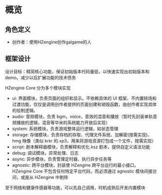 # 概览

## 角色定义

* 创作者：使用HZengine创作galgame的人

## 框架设计

设计目标：精简核心功能，保证初始版本代码量低，以快速实现出初始版本和demo。减少以后扩展功能的技术债务

HZengine Core 分为多个模块实现

* ui: 界面模块，负责页面的组织和显示。不依赖具体的 UI 框架、不内置转场和过渡功能，仅仅是调用创作者提供的页面创建和销毁函数，由创作者实现具体的绘制逻辑。
* audio: 音频模块，负责 bgm，voice，音效的混音和播放（暂时先封装单轨音频播放的逻辑，混音等华米的系统能力开放后实现）
* system: 系统模块，负责游戏整体运行逻辑，如状态管理
* storage: 存储模块，负责存档的存取、代理文件系统、加解密(按需实现)、hmg 映像（类似 krkr 的.xp3，用来将游戏资源打包成一个文件，按需实现）
* script: 剧本解释器模块，负责解释和优化.ksz 剧本，提供自定义语法功能
* debug: 调试模块，异常处理、日志
* async: 异步模块，负责管理定时器、执行异步任务等
* agnostic: 跨平台模块，封装使 HZengine 跨平台运行的最小接口。HZengine Core 不包含任何特定平台代码，而必须通过 agnostic 模块间接访问，或是从 HZengine 中剔除

至于网络和健康传感器等功能，可以先自己调用，时机成熟后开发内置模块



